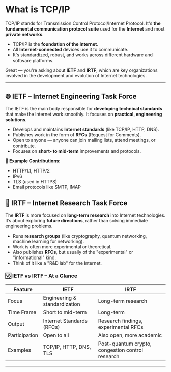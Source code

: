 # What is TCP/IP

TCP/IP stands for Transmission Control Protocol/Internet Protocol. It's **the fundamental communication protocol suite** used for the **Internet** and most **private networks**.

* TCP/IP is the **foundation of the Internet**.
* All **Internet-connected** devices use it to communicate.
* It's standardized, robust, and works across different hardware and software platforms.


Great — you're asking about **IETF** and **IRTF**, which are key organizations involved in the development and evolution of Internet technologies.

---

## 🌐 IETF – **Internet Engineering Task Force**

The IETF is the main body responsible for **developing technical standards** that make the Internet work smoothly. It focuses on **practical, engineering solutions**.

* Develops and maintains **Internet standards** (like TCP/IP, HTTP, DNS).
* Publishes work in the form of **RFCs** (Request for Comments).
* Open to anyone — anyone can join mailing lists, attend meetings, or contribute.
* Focuses on **short- to mid-term** improvements and protocols.

**🔹 Example Contributions:**

* HTTP/1.1, HTTP/2
* IPv6
* TLS (used in HTTPS)
* Email protocols like SMTP, IMAP


## 🔬 IRTF – **Internet Research Task Force**

The **IRTF** is more focused on **long-term research** into Internet technologies. It’s about exploring **future directions**, rather than solving immediate engineering problems.

* Runs **research groups** (like cryptography, quantum networking, machine learning for networking).
* Work is often more experimental or theoretical.
* Also publishes **RFCs**, but usually of the "experimental" or "informational" kind.
* Think of it like a "R&D lab" for the Internet.


### 🆚 IETF vs IRTF – At a Glance

| Feature       | IETF                          | IRTF                                             |
| ------------- | ----------------------------- | ------------------------------------------------ |
| Focus         | Engineering & standardization | Long-term research                               |
| Time Frame    | Short to mid-term             | Long-term                                        |
| Output        | Internet Standards (RFCs)     | Research findings, experimental RFCs             |
| Participation | Open to all                   | Also open, more academic                         |
| Examples      | TCP/IP, HTTP, DNS, TLS        | Post-quantum crypto, congestion control research |

---

